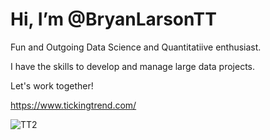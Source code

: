 # Hi, I’m @BryanLarsonTT 
Fun and Outgoing Data Science and Quantitatiive enthusiast.

I have the skills to develop and manage large data projects.

Let's work together! 

https://www.tickingtrend.com/

![TT2](https://github.com/user-attachments/assets/75e01fef-c231-479e-9dcf-84a4f9b3cfce)

